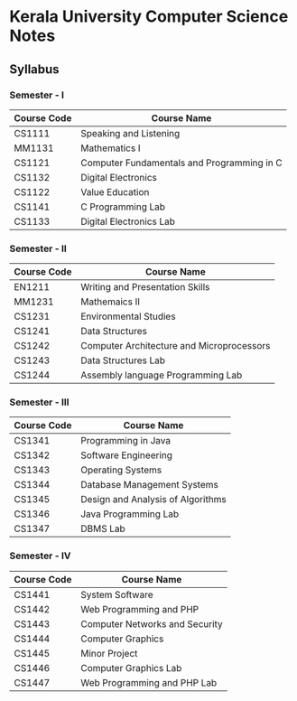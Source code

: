 # Kerala University Computer Science Notes

## Syllabus

### Semester - I

| Course Code | Course Name                                |
| ----------- | ------------------------------------------ |
| CS1111      | Speaking and Listening                     |
| MM1131      | Mathematics I                              |
| CS1121      | Computer Fundamentals and Programming in C |
| CS1132      | Digital Electronics                        |
| CS1122      | Value Education                            |
| CS1141      | C Programming Lab                          |
| CS1133      | Digital Electronics Lab                    | 

### Semester - II

| Course Code | Course Name                               |
| ----------- | ----------------------------------------- |
| EN1211      | Writing and Presentation Skills           |
| MM1231      | Mathemaics II                             |
| CS1231      | Environmental Studies                     |
| CS1241      | Data Structures                           |
| CS1242      | Computer Architecture and Microprocessors |
| CS1243      | Data Structures Lab                       |
| CS1244      | Assembly language Programming Lab         |

### Semester - III

| Course Code | Course Name                       |
| ----------- | --------------------------------- |
| CS1341      | Programming in Java               |
| CS1342      | Software Engineering              |
| CS1343      | Operating Systems                 |
| CS1344      | Database Management Systems       |
| CS1345      | Design and Analysis of Algorithms |
| CS1346      | Java Programming Lab              |
| CS1347      | DBMS Lab                          |

### Semester - IV

| Course Code | Course Name                    |
| ----------- | ------------------------------ |
| CS1441      | System Software                |
| CS1442      | Web Programming and PHP        |
| CS1443      | Computer Networks and Security |
| CS1444      | Computer Graphics              |
| CS1445      | Minor Project                  |
| CS1446      | Computer Graphics Lab          |
| CS1447      | Web Programming and PHP Lab    |

